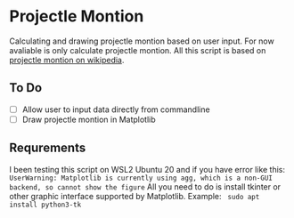 # Projectle Montion
Calculating and drawing projectle montion based on user input. For now avaliable is only calculate projectle montion. All this script is based on [projectle montion on wikipedia](https://en.wikipedia.org/wiki/Projectile_motion).

## To Do
- [ ] Allow user to input data directly from commandline 
- [ ] Draw projectle montion in Matplotlib

## Requrements
I been testing this script on WSL2 Ubuntu 20 and if you have error like this:
```UserWarning: Matplotlib is currently using agg, which is a non-GUI backend, so cannot show the figure```
All you need to do is install tkinter or other graphic interface supported by Matplotlib. Example:
``` sudo apt install python3-tk```
